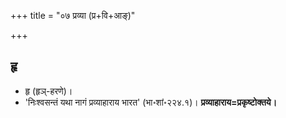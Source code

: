 +++
title = "०७ प्रव्या (प्र+वि+आङ्)"

+++

## हृ
- हृ (हृञ्-हरणे)।
- 'निःश्वसन्तं यथा नागं प्रव्याहाराय भारत' (भा॰शां॰२२४.१)। **प्रव्याहाराय=प्रकृष्टोक्तये।** 

